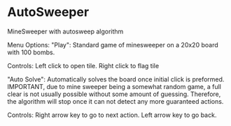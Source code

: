 # AutoSweeper
MineSweeper with autosweep algorithm

Menu Options:
"Play": Standard game of minesweeper on a 20x20 board with 100 bombs.
  
  Controls: Left click to open tile. Right click to flag tile

"Auto Solve": Automatically solves the board once initial click is preformed. IMPORTANT, due to mine sweeper being a somewhat random game, a full clear is not usually
possible without some amount of guessing. Therefore, the algorithm will stop once it can not detect any more guaranteed actions.
  
  Controls: Right arrow key to go to next action. Left arrow key to go back.

